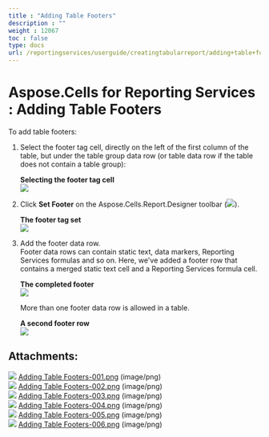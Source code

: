```yaml
---
title : "Adding Table Footers" 
description : "" 
weight : 12067 
toc : false
type: docs
url: /reportingservices/userguide/creatingtabularreport/adding+table+footers/
---
```


# Aspose.Cells for Reporting Services : Adding Table Footers


To add table footers:

1.  Select the footer tag cell, directly on the left of the first column of the table, but under the table group data row (or table data row if the table does not contain a table group):  
      
    **Selecting the footer tag cell**  
    ![](https://docs2.aspose.com/cells/reportingservices/attachments/6094964/6193335.png)  
      
    
2.  Click **Set Footer** on the Aspose.Cells.Report.Designer toolbar (![](https://docs2.aspose.com/cells/reportingservices/attachments/6094964/6193336.png)).  
      
    **The footer tag set**  
    ![](https://docs2.aspose.com/cells/reportingservices/attachments/6094964/6193345.png)  
      
    
3.  Add the footer data row.  
    Footer data rows can contain static text, data markers, Reporting Services formulas and so on. Here, we've added a footer row that contains a merged static text cell and a Reporting Services formula cell.  
      
    **The completed footer**  
    ![](https://docs2.aspose.com/cells/reportingservices/attachments/6094964/6193344.png)  
      
    More than one footer data row is allowed in a table.  
      
    **A second footer row**  
    ![](https://docs2.aspose.com/cells/reportingservices/attachments/6094964/6193343.png)

## Attachments:

![](https://docs2.aspose.com/cells/reportingservices/images/icons/bullet_blue.gif) [Adding Table Footers-001.png](https://docs2.aspose.com/cells/reportingservices/attachments/6094964/6193335.png) (image/png)  
![](https://docs2.aspose.com/cells/reportingservices/images/icons/bullet_blue.gif) [Adding Table Footers-002.png](https://docs2.aspose.com/cells/reportingservices/attachments/6094964/6193336.png) (image/png)  
![](https://docs2.aspose.com/cells/reportingservices/images/icons/bullet_blue.gif) [Adding Table Footers-003.png](https://docs2.aspose.com/cells/reportingservices/attachments/6094964/6193337.png) (image/png)  
![](https://docs2.aspose.com/cells/reportingservices/images/icons/bullet_blue.gif) [Adding Table Footers-004.png](https://docs2.aspose.com/cells/reportingservices/attachments/6094964/6193345.png) (image/png)  
![](https://docs2.aspose.com/cells/reportingservices/images/icons/bullet_blue.gif) [Adding Table Footers-005.png](https://docs2.aspose.com/cells/reportingservices/attachments/6094964/6193344.png) (image/png)  
![](https://docs2.aspose.com/cells/reportingservices/images/icons/bullet_blue.gif) [Adding Table Footers-006.png](https://docs2.aspose.com/cells/reportingservices/attachments/6094964/6193343.png) (image/png)  

